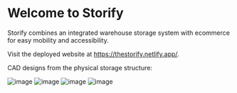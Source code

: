 # Welcome to Storify

Storify combines an integrated warehouse storage system with ecommerce for easy mobility and accessibility.

Visit the deployed website at https://thestorify.netlify.app/.

CAD designs from the physical storage structure:

![image](https://user-images.githubusercontent.com/43831507/152909805-9541ea16-6705-43e1-8144-115195d3742e.png)
![image](https://user-images.githubusercontent.com/43831507/152909840-118d45d5-e665-43b9-b57f-24ea61293ebc.png)
![image](https://user-images.githubusercontent.com/43831507/152909855-54657865-aa5f-4cf6-bee0-caa694e55bf2.png)
![image](https://user-images.githubusercontent.com/43831507/152909889-419856e6-f7ca-4ea7-ad28-50fdb4687900.png)
